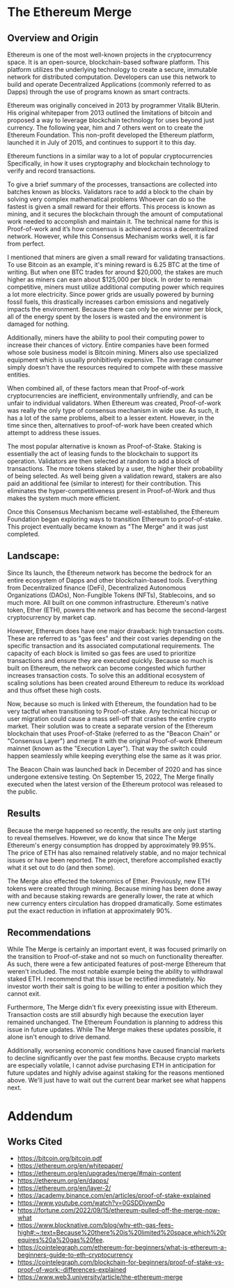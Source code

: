# The Ethereum Merge

## Overview and Origin

Ethereum is one of the most well-known projects in the cryptocurrency space. It is an open-source, blockchain-based software platform. This platform utilizes the underlying technology to create a secure, immutable network for distributed computation. Developers can use this network to build and operate Decentralized Applications (commonly referred to as Dapps) through the use of programs known as smart contracts.

Ethereum was originally conceived in 2013 by programmer Vitalik BUterin. His original whitepaper from 2013 outlined the limitations of bitcoin and proposed a way to leverage blockchain technology for uses beyond just currency. The following year, him and 7 others went on to create the Ethereum Foundation. This non-profit developed the Ethereum platform, launched it in July of 2015, and continues to support it to this day.

Ethereum functions in a similar way to a lot of popular cryptocurrencies Specifically, in how it uses cryptography and blockchain technology to verify and record transactions. 

To give a brief summary of the processes, transactions are collected into batches known as blocks. Validators race to add a block to the chain by solving very complex mathematical problems Whoever can do so the fastest is given a small reward for their efforts. This process is known as mining, and it secures the blockchain through the amount of computational work needed to accomplish and maintain it. The technical name for this is Proof-of-work and it’s how consensus is achieved across a decentralized network. However, while this Consensus Mechanism works well, it is far from perfect.

I mentioned that miners are given a small reward for validating transactions. To use Bitcoin as an example, it's mining reward is 6.25 BTC at the time of writing. But when one BTC trades for around $20,000, the stakes are much higher as miners can earn about $125,000 per block. In order to remain competitive, miners must utilize additional computing power which requires a lot more electricity. Since power grids are usually powered by burning fossil fuels, this drastically increases carbon emissions and negatively impacts the environment. Because there can only be one winner per block, all of the energy spent by the losers is wasted and the environment is damaged for nothing.

Additionally, miners have the ability to pool their computing power to increase their chances of victory. Entire companies have been formed whose sole business model is Bitcoin mining. Miners also use specialized equipment which is usually prohibitively expensive. The average consumer simply doesn't have the resources required to compete with these massive entities. 

When combined all, of these factors mean that Proof-of-work cryptocurrencies are inefficient, environmentally unfriendly, and can be unfair to individual validators. When Ethereum was created, Proof-of-work was really the only type of consensus mechanism in wide use. As such, it has a lot of the same problems, albeit to a lesser extent. However, in the time since then, alternatives to proof-of-work have been created which attempt to address these issues.

The most popular alternative is known as Proof-of-Stake. Staking is essentially the act of leasing funds to the blockchain to support its operation. Validators are then selected at random to add a block of transactions. The more tokens staked by a user, the higher their probability of being selected. As well being given a validation reward, stakers are also paid an additional fee (similar to interest) for their contribution. This eliminates the hyper-competitiveness present in Proof-of-Work and thus makes the system much more efficient.

Once this Consensus Mechanism became well-established, the Ethereum Foundation began exploring ways to transition Ethereum to proof-of-stake. This project eventually became known as "The Merge" and it was just completed.

## Landscape:

Since Its launch, the Ethereum network has become the bedrock for an entire ecosystem of Dapps and other blockchain-based tools. Everything from Decentralized finance (DeFi), Decentralized Autonomous Organizations (DAOs), Non-Fungible Tokens (NFTs), Stablecoins, and so much more. All built on one common infrastructure. Ethereum's native token, Ether (ETH), powers the network and has become the second-largest cryptocurrency by market cap.

However, Ethereum does have one major drawback: high transaction costs. These are referred to as "gas fees" and their cost varies depending on the specific transaction and its associated computational requirements. The capacity of each block is limited so gas fees are used to prioritize transactions and ensure they are executed quickly. Because so much is built on Ethereum, the network can become congested which further increases transaction costs. To solve this an additional ecosystem of scaling solutions has been created around Ethereum to reduce its workload and thus offset these high costs. 

Now, because so much is linked with Ethereum, the foundation had to be very tactful when transitioning to Proof-of-stake. Any technical hiccup or user migration could cause a mass sell-off that crashes the entire crypto market. Their solution was to create a separate version of the Ethereum blockchain that uses Proof-of-Stake (referred to as the "Beacon Chain" or "Consensus Layer") and merge it with the original Proof-of-work Ethereum mainnet (known as the "Execution Layer"). That way the switch could happen seamlessly while keeping everything else the same as it was prior.

The Beacon Chain was launched back in December of 2020 and has since undergone extensive testing. On September 15, 2022, The Merge finally executed when the latest version of the Ethereum protocol was released to the public. 

## Results

Because the merge happened so recently, the results are only just starting to reveal themselves. However, we do know that since The Merge Ethereum's energy consumption has dropped by approximately 99.95%. The price of ETH has also remained relatively stable, and no major technical issues or have been reported. The project, therefore accomplished exactly what it set out to do (and then some).

The Merge also effected the tokenomics of Ether. Previously, new ETH tokens were created through mining. Because mining has been done away with and because staking rewards are generally lower, the rate at which new currency enters circulation has dropped dramatically. Some estimates put the exact reduction in inflation at approximately 90%.

## Recommendations

While The Merge is certainly an important event, it was focused primarily on the transition to Proof-of-stake and not so much on functionality thereafter. As such, there were a few anticipated features of post-merge Ethereum that weren't included. The most notable example being the ability to withdrawal staked ETH. I recommend that this issue be rectified immediately. No investor worth their salt is going to be willing to enter a position which they cannot exit.  

Furthermore, The Merge didn't fix every preexisting issue with Ethereum. Transaction costs are still absurdly high because the execution layer remained unchanged. The Ethereum Foundation is planning to address this issue in future updates. While The Merge makes these updates possible, it alone isn't enough to drive demand. 

Additionally, worsening economic conditions have caused financial markets to decline significantly over the past few months. Because crypto markets are especially volatile, I cannot advise purchasing ETH in anticipation for future updates and highly advise against staking for the reasons mentioned above. We'll just have to wait out the current bear market see what happens next.

# Addendum
## Works Cited
- https://bitcoin.org/bitcoin.pdf
- https://ethereum.org/en/whitepaper/
- https://ethereum.org/en/upgrades/merge/#main-content
- https://ethereum.org/en/dapps/
- https://ethereum.org/en/layer-2/
- https://academy.binance.com/en/articles/proof-of-stake-explained
- https://www.youtube.com/watch?v=0GSDDjvwnDo
- https://fortune.com/2022/09/15/ethereum-pulled-off-the-merge-now-what
- https://www.blocknative.com/blog/why-eth-gas-fees-high#:~:text=Because%20there%20is%20limited%20space,which%20requires%20a%20gas%20fee.
- https://cointelegraph.com/ethereum-for-beginners/what-is-ethereum-a-beginners-guide-to-eth-cryptocurrency
- https://cointelegraph.com/blockchain-for-beginners/proof-of-stake-vs-proof-of-work:-differences-explained
- https://www.web3.university/article/the-ethereum-merge
